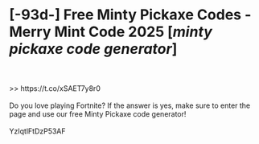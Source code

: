 # [-93d-] Free Minty Pickaxe Codes - Merry Mint Code 2025 [*minty pickaxe code generator*]
<br>
<br> >> https://t.co/xSAET7y8r0

<br>
<br>Do you love playing Fortnite? If the answer is yes, make sure to enter the page and use our free Minty Pickaxe code generator!
<br>
<br>YzIqtlFtDzP53AF

